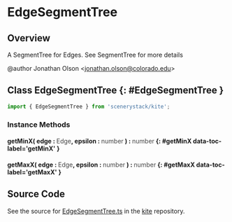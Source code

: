 # EdgeSegmentTree

## Overview

A SegmentTree for Edges. See SegmentTree for more details

@author Jonathan Olson &lt;jonathan.olson@colorado.edu&gt;

## Class EdgeSegmentTree {: #EdgeSegmentTree }


```js
import { EdgeSegmentTree } from 'scenerystack/kite';
```
### Instance Methods

#### getMinX( edge : <span style="font-weight: 400; opacity: 80%;">Edge</span>, epsilon : <span style="font-weight: 400; opacity: 80%;">number</span> ) : <span style="font-weight: 400; opacity: 80%;">number</span> {: #getMinX data-toc-label='getMinX' }

#### getMaxX( edge : <span style="font-weight: 400; opacity: 80%;">Edge</span>, epsilon : <span style="font-weight: 400; opacity: 80%;">number</span> ) : <span style="font-weight: 400; opacity: 80%;">number</span> {: #getMaxX data-toc-label='getMaxX' }



## Source Code

See the source for [EdgeSegmentTree.ts](https://github.com/phetsims/kite/blob/main/js/ops/EdgeSegmentTree.ts) in the [kite](https://github.com/phetsims/kite) repository.
